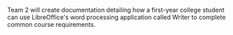 
Team 2 will create documentation detailing how a first-year college student can use LibreOffice's word processing application called Writer to complete common course requirements.
